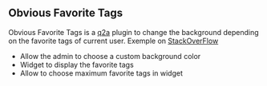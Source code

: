 Obvious Favorite Tags
---------------------
Obvious Favorite Tags is a [q2a](http://www.question2answer.org) plugin to change the background depending on the favorite tags of current user.
Exemple on [StackOverFlow](http://stackoverflow.com)

- Allow the admin to choose a custom background color
- Widget to display the favorite tags
- Allow to choose maximum favorite tags in widget